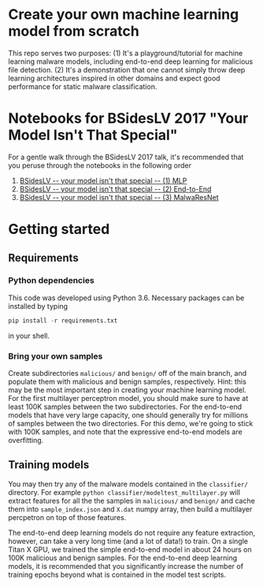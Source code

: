 # Create your own machine learning model from scratch
This repo serves two purposes:
(1) It's a playground/tutorial for machine learning malware models, including end-to-end deep learning for malicious file detection.
(2) It's a demonstration that one cannot simply throw deep learning architectures inspired in other domains and expect good performance for static malware classification.  

# Notebooks for BSidesLV 2017 "Your Model Isn't That Special"
For a gentle walk through the BSidesLV 2017 talk, it's recommended that you peruse through the notebooks in the following order
1. [BSidesLV -- your model isn't that special -- (1) MLP](BSidesLV%20--%20your%20model%20isn't%20that%20special%20--%20(1)%20MLP.ipynb)
2. [BSidesLV -- your model isn't that special -- (2) End-to-End](BSidesLV%20--%20your%20model%20isn't%20that%20special%20--%20(2)%20End-to-End.ipynb)
3. [BSidesLV -- your model isn't that special -- (3) MalwaResNet](BSidesLV%20--%20your%20model%20isn't%20that%20special%20--%20(3)%20MalwaResNet.ipynb)

# Getting started
## Requirements
### Python dependencies
This code was developed using Python 3.6.  Necessary packages can be installed by typing
```python
pip install -r requirements.txt
```
in your shell.

### Bring your own samples
Create subdirectories `malicious/` and `benign/` off of the main branch, and populate them with malicious and benign samples, respectively.  Hint: this may be the most important step in creating your machine learning model.  For the first multilayer perceptron model, you should make sure to have at least 100K samples between the two subdirectories.  For the end-to-end models that have very large capacity, one should generally try for millions of samples between the two directories.  For this demo, we're going to stick with 100K samples, and note that the expressive end-to-end models are overfitting.

## Training models
You may then try any of the malware models contained in the `classifier/` directory.  For example ```python classifier/modeltest_multilayer.py``` will extract features for all the the samples in `malicious/` and `benign/` and cache them into `sample_index.json` and `X.dat` numpy array, then build a multilayer percpetron on top of those features.

The end-to-end deep learning models do not require any feature extraction, however, can take a very long time (and a lot of data!) to train.  On a single Titan X GPU, we trained the simple end-to-end model in about 24 hours on 100K malicious and benign samples.  For the end-to-end deep learning models, it is recommended that you significantly increase the number of training epochs beyond what is contained in the model test scripts.
